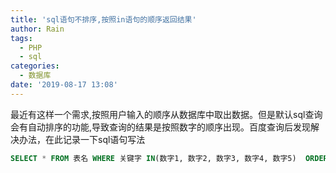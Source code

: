 ```yaml
---
title: 'sql语句不排序,按照in语句的顺序返回结果'
author: Rain
tags:
  - PHP
  - sql
categories:
  - 数据库
date: '2019-08-17 13:08'
---
```


<Boxx/>

最近有这样一个需求,按照用户输入的顺序从数据库中取出数据。但是默认sql查询会有自动排序的功能,导致查询的结果是按照数字的顺序出现。百度查询后发现解决办法，在此记录一下sql语句写法

```sql
SELECT * FROM 表名 WHERE 关键字 IN(数字1, 数字2, 数字3, 数字4, 数字5)  ORDER BY INSTR(',数字1, 数字2, 数字3, 数字4, 数字5,',CONCAT(',',关键字,','))
```
